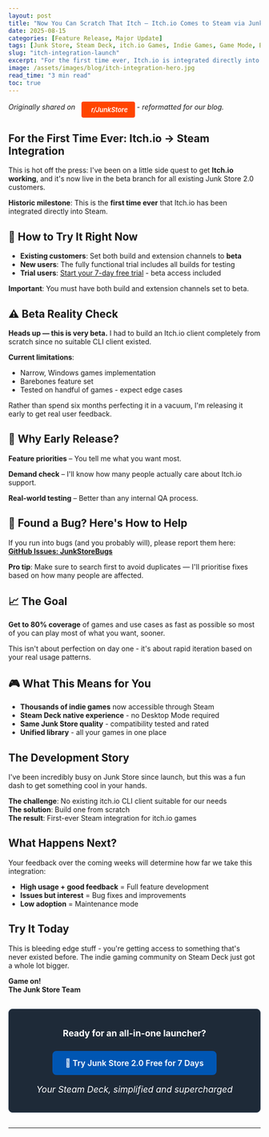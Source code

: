 ```yaml
---
layout: post
title: "Now You Can Scratch That Itch — Itch.io Comes to Steam via Junk Store"
date: 2025-08-15
categories: [Feature Release, Major Update]
tags: [Junk Store, Steam Deck, itch.io Games, Indie Games, Game Mode, Beta Features, Steam Integration, Non-Steam Games, CLI Tools, Game Development]
slug: "itch-integration-launch"
excerpt: "For the first time ever, Itch.io is integrated directly into Steam — right inside Junk Store. A groundbreaking feature that brings thousands of indie games to your Steam Deck."
image: /assets/images/blog/itch-integration-hero.jpg
read_time: "3 min read"
toc: true
---
```


*Originally shared on <a href="https://www.reddit.com/r/JunkStore" target="_blank" rel="noopener" class="community-btn reddit-btn"><i class="fab fa-reddit" style="margin-right: 6px;"></i>r/JunkStore</a> - reformatted for our blog.*

## For the First Time Ever: Itch.io → Steam Integration

This is hot off the press: I've been on a little side quest to get **Itch.io working**, and it's now live in the beta branch for all existing Junk Store 2.0 customers.

**Historic milestone**: This is the **first time ever** that Itch.io has been integrated directly into Steam.

## 🚀 How to Try It Right Now

- **Existing customers**: Set both build and extension channels to **beta**
- **New users**: The fully functional trial includes all builds for testing
- **Trial users**: [Start your 7-day free trial](/buy_now/) - beta access included

**Important**: You must have both build and extension channels set to beta.

## ⚠️ Beta Reality Check

**Heads up — this is very beta.** I had to build an Itch.io client completely from scratch since no suitable CLI client existed. 

**Current limitations**:
- Narrow, Windows games implementation
- Barebones feature set  
- Tested on handful of games - expect edge cases

Rather than spend six months perfecting it in a vacuum, I'm releasing it early to get real user feedback.

## 🎯 Why Early Release?

**Feature priorities** – You tell me what you want most.

**Demand check** – I'll know how many people actually care about Itch.io support.

**Real-world testing** – Better than any internal QA process.

## 🐛 Found a Bug? Here's How to Help

If you run into bugs (and you probably will), please report them here:  
**[GitHub Issues: JunkStoreBugs](https://github.com/SDK-Innovation/JunkStoreBugs/issues)**

**Pro tip**: Make sure to search first to avoid duplicates — I'll prioritise fixes based on how many people are affected.

## 📈 The Goal

**Get to 80% coverage** of games and use cases as fast as possible so most of you can play most of what you want, sooner.

This isn't about perfection on day one - it's about rapid iteration based on your real usage patterns.

## 🎮 What This Means for You

- **Thousands of indie games** now accessible through Steam
- **Steam Deck native experience** - no Desktop Mode required  
- **Same Junk Store quality** - compatibility tested and rated
- **Unified library** - all your games in one place

## The Development Story

I've been incredibly busy on Junk Store since launch, but this was a fun dash to get something cool in your hands.

**The challenge**: No existing itch.io CLI client suitable for our needs  
**The solution**: Build one from scratch  
**The result**: First-ever Steam integration for itch.io games

## What Happens Next?

Your feedback over the coming weeks will determine how far we take this integration:

- **High usage + good feedback** = Full feature development
- **Issues but interest** = Bug fixes and improvements  
- **Low adoption** = Maintenance mode

## Try It Today

This is bleeding edge stuff - you're getting access to something that's never existed before. The indie gaming community on Steam Deck just got a whole lot bigger.

**Game on!**  
**The Junk Store Team**

<div class="inline-blog-cta">
  <p><strong>Ready for an all-in-one launcher?</strong></p>
  <a href="/buy_now/" class="inline-blog-cta-button">
    🚀 Try Junk Store 2.0 Free for 7 Days
  </a>
  <p class="inline-cta-subtext">Your Steam Deck, simplified and supercharged</p>
</div>

---

<style>
.community-btn {
  display: inline-flex;
  align-items: center;
  padding: 6px 12px;
  border-radius: 4px;
  text-decoration: none;
  font-weight: 600;
  font-size: 13px;
  transition: all 0.2s ease;
  border: 2px solid transparent;
  margin-left: 8px;
  color: white !important;
}

.discord-btn {
  background: #5865f2;
}

.reddit-btn {
  background: #ff4500;
}

.community-btn:hover {
  transform: translateY(-1px);
  box-shadow: 0 4px 12px rgba(0, 0, 0, 0.3);
  text-decoration: none;
  color: white !important;
  opacity: 0.9;
}

.inline-blog-cta {
  text-align: center;
  background: #1e2a38;
  border-radius: 8px;
  padding: 20px;
  margin: 30px 0;
  border: 1px solid #3a4a5c;
}

.inline-blog-cta p {
  margin-bottom: 15px;
  color: #fff;
  font-size: 1.1rem;
}

.inline-blog-cta-button {
  display: inline-block;
  background: #0056b3;
  color: #fff !important;
  padding: 12px 24px;
  border-radius: 8px;
  text-decoration: none;
  font-weight: 600;
  font-size: 1rem;
  transition: all 0.3s ease;
  margin: 10px 0;
  border: 2px solid #0056b3;
}

.inline-blog-cta-button:hover,
.inline-blog-cta-button:visited,
.inline-blog-cta-button:visited:hover {
  background: #004494;
  border-color: #004494;
  color: #fff !important;
  transform: translateY(-2px);
  box-shadow: 0 4px 15px rgba(0, 86, 179, 0.4);
  text-decoration: none;
}

.inline-cta-subtext {
  margin-top: 8px;
  color: #cceeff;
  font-size: 0.9rem;
  font-style: italic;
}
</style>